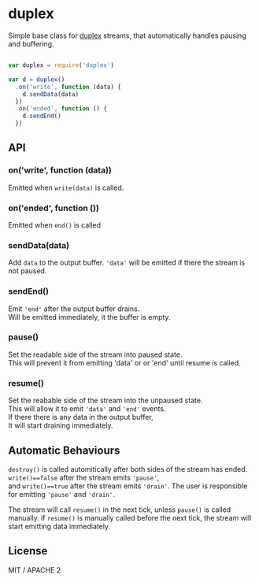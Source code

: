 # duplex

Simple base class for [duplex](https://github.com/dominictarr/stream-spec#duplex) streams, that automatically handles pausing and buffering.

``` js

var duplex = require('duplex')

var d = duplex()
  .on('write', function (data) {
    d.sendData(data)
  })
  .on('ended', function () {
    d.sendEnd()
  })
```

## API

### on('write', function (data))

Emitted when `write(data)` is called.

### on('ended', function ())

Emitted when `end()` is called

### sendData(data)

Add `data` to the output buffer. 
`'data'` will be emitted if there the stream is not paused.

### sendEnd()

Emit `'end'` after the output buffer drains.  
Will be emitted immediately, it the buffer is empty.

### pause()

Set the readable side of the stream into paused state.  
This will prevent it from emitting 'data' or or 'end'
until resume is called.

### resume()
Set the reabable side of the stream into the unpaused state.  
This will allow it to emit `'data'` and `'end'` events.  
If there there is any data in the output buffer,  
It will start draining immediately.  

## Automatic Behaviours

`destroy()` is called automitically after both sides of the stream has ended.
`write()==false` after the stream emits `'pause'`,  
and `write()==true` after the stream emits `'drain'`.
The user is responsible for emitting `'pause'` and `'drain'`.

The stream will call `resume()` in the next tick, unless `pause()` is called manually.
if `resume()` is manually called before the next tick, the stream will start emitting data
immediately.

## License

MIT / APACHE 2
